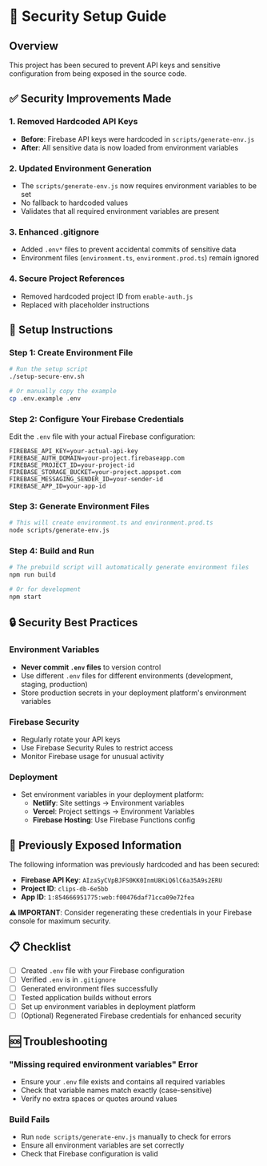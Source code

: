 # 🔐 Security Setup Guide

## Overview
This project has been secured to prevent API keys and sensitive configuration from being exposed in the source code.

## ✅ Security Improvements Made

### 1. Removed Hardcoded API Keys
- **Before**: Firebase API keys were hardcoded in `scripts/generate-env.js`
- **After**: All sensitive data is now loaded from environment variables

### 2. Updated Environment Generation
- The `scripts/generate-env.js` now requires environment variables to be set
- No fallback to hardcoded values
- Validates that all required environment variables are present

### 3. Enhanced .gitignore
- Added `.env*` files to prevent accidental commits of sensitive data
- Environment files (`environment.ts`, `environment.prod.ts`) remain ignored

### 4. Secure Project References
- Removed hardcoded project ID from `enable-auth.js`
- Replaced with placeholder instructions

## 🚀 Setup Instructions

### Step 1: Create Environment File
```bash
# Run the setup script
./setup-secure-env.sh

# Or manually copy the example
cp .env.example .env
```

### Step 2: Configure Your Firebase Credentials
Edit the `.env` file with your actual Firebase configuration:

```env
FIREBASE_API_KEY=your-actual-api-key
FIREBASE_AUTH_DOMAIN=your-project.firebaseapp.com
FIREBASE_PROJECT_ID=your-project-id
FIREBASE_STORAGE_BUCKET=your-project.appspot.com
FIREBASE_MESSAGING_SENDER_ID=your-sender-id
FIREBASE_APP_ID=your-app-id
```

### Step 3: Generate Environment Files
```bash
# This will create environment.ts and environment.prod.ts
node scripts/generate-env.js
```

### Step 4: Build and Run
```bash
# The prebuild script will automatically generate environment files
npm run build

# Or for development
npm start
```

## 🔒 Security Best Practices

### Environment Variables
- **Never commit `.env` files** to version control
- Use different `.env` files for different environments (development, staging, production)
- Store production secrets in your deployment platform's environment variables

### Firebase Security
- Regularly rotate your API keys
- Use Firebase Security Rules to restrict access
- Monitor Firebase usage for unusual activity

### Deployment
- Set environment variables in your deployment platform:
  - **Netlify**: Site settings → Environment variables
  - **Vercel**: Project settings → Environment Variables
  - **Firebase Hosting**: Use Firebase Functions config

## 🚨 Previously Exposed Information

The following information was previously hardcoded and has been secured:

- **Firebase API Key**: `AIzaSyCVpBJFS0KK0InmU8KiQ6lC6a35A9s2ERU`
- **Project ID**: `clips-db-6e5bb`
- **App ID**: `1:854666951775:web:f00476daf71cca09e72fea`

**⚠️ IMPORTANT**: Consider regenerating these credentials in your Firebase console for maximum security.

## 📋 Checklist

- [ ] Created `.env` file with your Firebase configuration
- [ ] Verified `.env` is in `.gitignore`
- [ ] Generated environment files successfully
- [ ] Tested application builds without errors
- [ ] Set up environment variables in deployment platform
- [ ] (Optional) Regenerated Firebase credentials for enhanced security

## 🆘 Troubleshooting

### "Missing required environment variables" Error
- Ensure your `.env` file exists and contains all required variables
- Check that variable names match exactly (case-sensitive)
- Verify no extra spaces or quotes around values

### Build Fails
- Run `node scripts/generate-env.js` manually to check for errors
- Ensure all environment variables are set correctly
- Check that Firebase configuration is valid